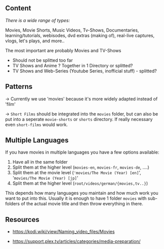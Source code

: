 ## Content

*There is a wide range of types:*

Movies, Movie Shorts, Music Videos, Tv-Shows, Documentaries, learning/tutorials, webisodes, dvd extras (making of), real-live captures, vlogs, let's plays, and more..  

The most important are probably Movies and TV-Shows

* Should not be splitted too far
* TV Shows and Anime ? Together in 1 Directory or splitted?
* TV Shows and Web-Series (Youtube Series, inofficial stuff) - splitted?



## Patterns

→ Currently we use 'movies' because it's more widely adapted instead of 'film'

→ `Short Films` should be integrated into the `movies` folder, but can also be put into a seperate `movie-shorts` or `shorts` directory. If really necessary even `short-films` would work.



## Multiple Languages

If you have movies in multiple languages you have a few options available:

1. Have all in the same folder
2. Split them at the higher level (`movies-en`, `movies-fr`, `movies-de`, ....)
3. Split them at the movie level (`'movies/The Movie (Year) [en]`', '`movies/The Movie (Year) [jp]`'
4. Split them at the higher level (`root/videos/german/{movies,tv..}`)



This depends how many languages you maintain and how much work you want to put into this. Usually it is enough to have 1 folder `movies` with sub-folders of the actual movie title and then throw everything in there.



## Resources

- https://kodi.wiki/view/Naming_video_files/Movies

- https://support.plex.tv/articles/categories/media-preparation/
